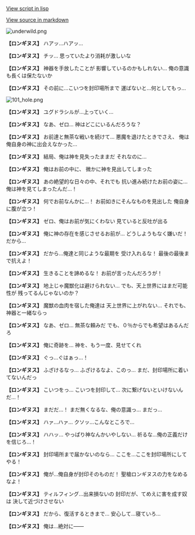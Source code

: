 [View script in lisp](../scripts/101202060.txt)

[View source in markdown](101202060.md)

![underwild.png](../images/backgrounds/underwild.png)

**【ロンギヌス】**
ハアッ…ハアッ…

**【ロンギヌス】**
チッ…
思っていたより消耗が激しいな

**【ロンギヌス】**
神器を手放したことが
影響しているのかもしれない…
俺の意識も長くは保たないか

**【ロンギヌス】**
その前に…こいつを封印場所まで
運ばないと…何としてもっ…

![101_hole.png](../images/backgrounds/101_hole.png)

**【ロンギヌス】**
ユグドラシルが…上っていく…

**【ロンギヌス】**
なあ、ゼロ…
神はどこにいるんだろうな？

**【ロンギヌス】**
お前達と無茶な戦いを続けて…
悪魔を退けたときでさえ、
俺は俺自身の神に出会えなかった…

**【ロンギヌス】**
結局、俺は神を見失ったままだ
それなのに…

**【ロンギヌス】**
俺はお前の中に、
微かに神を見出してしまった

**【ロンギヌス】**
あの絶望的な日々の中、それでも
抗い進み続けたお前の姿に…
俺は神を見てしまったんだ…！

**【ロンギヌス】**
何でお前なんかに…！
お前如きにそんなものを見出した
俺自身に腹が立つ！

**【ロンギヌス】**
ゼロ、俺はお前が気にくわない
見ていると反吐が出る

**【ロンギヌス】**
俺に神の存在を感じさせるお前が…
どうしようもなく嫌いだ！
だから…

**【ロンギヌス】**
だから…俺達と同じような最期を
受け入れるな！
最後の最後まで抗えよ！

**【ロンギヌス】**
生きることを諦めるな！
お前が言ったんだろうが！

**【ロンギヌス】**
地上じゃ魔獣化は避けられない…
でも、天上世界にはまだ可能性が
残ってるんじゃないのか？

**【ロンギヌス】**
魔獣の血肉を宿した俺達は
天上世界に上がれない…
それでも、神器と一緒ならっ

**【ロンギヌス】**
なあ、ゼロ…
無茶な頼みだ
でも、０％からでも希望はあるんだろ

**【ロンギヌス】**
俺に奇跡を…
神を、もう一度、見せてくれ

**【ロンギヌス】**
ぐっ…ぐはぁっ…！

**【ロンギヌス】**
ふざけるなっ…
ふざけるなよ、このっ…
まだ、封印場所に着いてないんだっ

**【ロンギヌス】**
こいつをっ…
こいつを封印して…
次に繋げないといけないんだ…！

**【ロンギヌス】**
まだだ…！
まだ無くなるな、俺の意識っ…
まだっ…

**【ロンギヌス】**
ハァ…ハァ…
クソッ…こんなところで…

**【ロンギヌス】**
ハハッ…
やっぱり神なんかいやしない…
祈るな…俺の正義だけを信じろ…！

**【ロンギヌス】**
封印場所まで届かないのなら…
ここを…ここを封印場所にしてやる！

**【ロンギヌス】**
俺が…俺自身が封印そのものだ！
聖槍ロンギヌスの力をなめるなよ！

**【ロンギヌス】**
ティルフィング…出来損ないの
封印だが、てめえに害を成す奴は
決して近づけさせない

**【ロンギヌス】**
だから、復活するときまで…
安心して…寝ていろ…

**【ロンギヌス】**
俺は…絶対に――